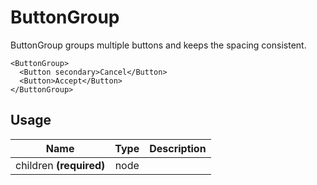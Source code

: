 <!-- 
This is an auto-generated markdown. 
You can change it in "src/molecules/ButtonGroup.jsx" and run build:docs to update this file.
-->
# ButtonGroup
ButtonGroup groups multiple buttons and keeps the spacing consistent.

```example
<ButtonGroup>
  <Button secondary>Cancel</Button>
  <Button>Accept</Button>
</ButtonGroup>
```
## Usage
| Name        | Type           | Description  |
| ----------- |:--------------:| ------------:|
|children **(required)**|node|

